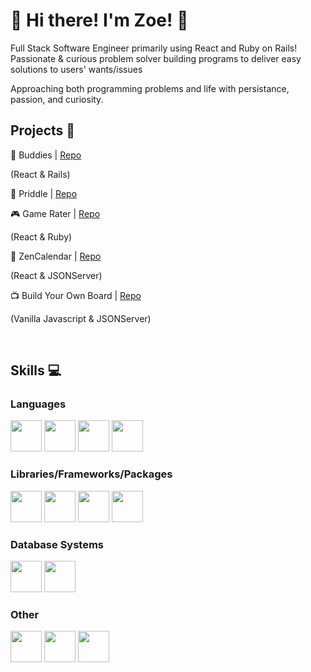 # 👋 Hi there! I'm Zoe! 👋

Full Stack Software Engineer primarily using React and Ruby on Rails! Passionate & curious problem solver building programs to deliver easy solutions to users' wants/issues

Approaching both programming problems and life with persistance, passion, and curiosity.

## Projects 🎨

:paw_prints: Buddies | [Repo](https://github.com/ZoeJ0504/Buddies)

(React & Rails)

:jigsaw: Priddle | [Repo](https://github.com/ZoeJ0504/Priddle)

:video_game: Game Rater | [Repo]()

(React & Ruby)

:calendar: ZenCalendar | [Repo](https://github.com/ZoeJ0504/ZenCalendarTake2)

(React & JSONServer)

📺 Build Your Own Board | [Repo](https://github.com/ZoeJ0504/Project-1)

(Vanilla Javascript & JSONServer)

 
## Skills 💻
### Languages
<p>
 <img src="https://cdn.jsdelivr.net/gh/devicons/devicon/icons/css3/css3-original.svg" width="50px"/>
 <img src="https://cdn.jsdelivr.net/gh/devicons/devicon/icons/html5/html5-original.svg" width="50px"/>
  <img src="https://cdn.jsdelivr.net/gh/devicons/devicon/icons/javascript/javascript-original.svg" width="50px"/>
 <img src="https://cdn.jsdelivr.net/gh/devicons/devicon/icons/ruby/ruby-original.svg" width="50px"/>
  </p>        

### Libraries/Frameworks/Packages
<p>
<img src="https://cdn.jsdelivr.net/gh/devicons/devicon/icons/bootstrap/bootstrap-original.svg" width="50px"/>
 <img src="https://cdn.jsdelivr.net/gh/devicons/devicon/icons/materialui/materialui-original.svg" width="50px"/> 
  <img src="https://cdn.jsdelivr.net/gh/devicons/devicon/icons/react/react-original.svg" width="50px"/>
  <img src="https://cdn.jsdelivr.net/gh/devicons/devicon/icons/rails/rails-original-wordmark.svg" width="50px"/> 
</p>



### Database Systems
<p>
<img src="https://cdn.jsdelivr.net/gh/devicons/devicon/icons/postgresql/postgresql-original.svg" width="50px" />
<img src="https://cdn.jsdelivr.net/gh/devicons/devicon/icons/sqlite/sqlite-original.svg" width="50px"/>
</p>


### Other
<p>
<img src="https://cdn.jsdelivr.net/gh/devicons/devicon/icons/heroku/heroku-original.svg" width="50px"/>
<img src="https://cdn.jsdelivr.net/gh/devicons/devicon/icons/npm/npm-original-wordmark.svg" width="50px"/>
<img src="https://user-images.githubusercontent.com/7853266/44114706-9c72dd08-9fd1-11e8-8d9d-6d9d651c75ad.png" width="50px"/>
</p>


